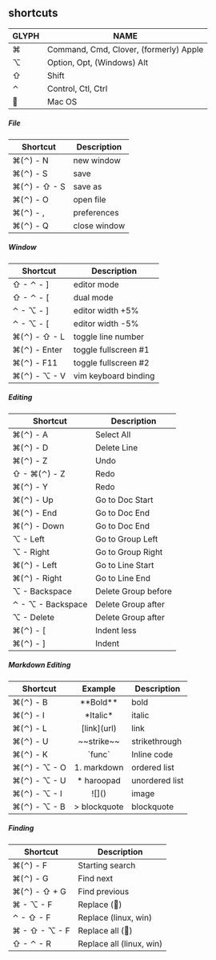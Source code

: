 ## shortcuts

GLYPH    | NAME
---------|----------------------------------------
&#8984;  | Command, Cmd, Clover, (formerly) Apple
&#8997;  | Option, Opt, (Windows) Alt
&#8679;  | Shift
&#8963;  | Control, Ctl, Ctrl
&#63743; | Mac OS

##### File

Shortcut                       | Description
-------------------------------|-------------------
&#8984;(&#8963;) - N           | new window
&#8984;(&#8963;) - S           | save
&#8984;(&#8963;) - &#8679; - S | save as
&#8984;(&#8963;) - O           | open file
&#8984;(&#8963;) - ,           | preferences
&#8984;(&#8963;) - Q           | close window

##### Window
Shortcut                       | Description
-------------------------------|-------------------
&#8679; - &#8963; - ]          | editor mode
&#8679; - &#8963; - [          | dual mode
&#8963; - &#8997; - ]          | editor width +5%
&#8963; - &#8997; - [          | editor width -5%
&#8984;(&#8963;) - &#8679; - L | toggle line number
&#8984;(&#8963;) - Enter       | toggle fullscreen #1
&#8984;(&#8963;) - F11         | toggle fullscreen #2
&#8984;(&#8963;) - &#8997; - V | vim keyboard binding

##### Editing
 Shortcut                      | Description
-------------------------------|---------------------
&#8984;(&#8963;) - A           | Select All
&#8984;(&#8963;) - D           | Delete Line
&#8984;(&#8963;) - Z           | Undo
&#8679; - &#8984;(&#8963;) - Z | Redo
&#8984;(&#8963;) - Y           | Redo
&#8984;(&#8963;) - Up          | Go to Doc Start
&#8984;(&#8963;) - End         | Go to Doc End
&#8984;(&#8963;) - Down        | Go to Doc End
&#8997; - Left                 | Go to Group Left
&#8997; - Right                | Go to Group Right
&#8984;(&#8963;) - Left        | Go to Line Start
&#8984;(&#8963;) - Right       | Go to Line End
&#8997; - Backspace            | Delete Group before
&#8963; - &#8997; - Backspace  | Delete Group after
&#8997; - Delete               | Delete Group after
&#8984;(&#8963;) - [           | Indent less
&#8984;(&#8963;) - ]           | Indent

##### Markdown Editing
Shortcut                       | Example        | Description
-------------------------------|:--------------:|-------------------
&#8984;(&#8963;) - B           | \*\*Bold\*\*   | bold
&#8984;(&#8963;) - I           | \*Italic\*     | italic
&#8984;(&#8963;) - L           | \[link\](url)  | link
&#8984;(&#8963;) - U           | \~\~strike~~   | strikethrough
&#8984;(&#8963;) - K           | \`func`        | Inline code
&#8984;(&#8963;) - &#8997; - O | 1. markdown    | ordered list
&#8984;(&#8963;) - &#8997; - U | * haroopad     | unordered list
&#8984;(&#8963;) - &#8997; - I | \!\[]()        | image
&#8984;(&#8963;) - &#8997; - B | > blockquote   | blockquote

##### Finding
Shortcut                        | Description
--------------------------------|-------------------
&#8984;(&#8963;) - F            | Starting search
&#8984;(&#8963;) - G            | Find next
&#8984;(&#8963;) - &#8679; + G  | Find previous
&#8984; - &#8997; - F           | Replace (&#63743;)
&#8963; - &#8679; - F           | Replace (linux, win)
&#8984; - &#8679; - &#8997; - F | Replace all (&#63743;)
&#8679; - &#8963; - R           | Replace all (linux, win)